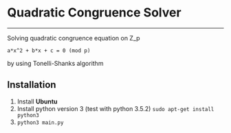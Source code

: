 # Quadratic Congruence Solver
----

Solving quadratic congruence equation on Z_p
```
a*x^2 + b*x + c = 0 (mod p)
```
by using Tonelli-Shanks algorithm

## Installation

1. Install **Ubuntu**
2. Install python version 3 (test with python 3.5.2)
  `sudo apt-get install python3`
3. `python3 main.py`